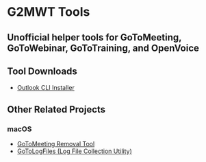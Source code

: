 # G2MWT Tools
## Unofficial helper tools for GoToMeeting, GoToWebinar, GoToTraining, and OpenVoice

## Tool Downloads
* [Outlook CLI Installer](https://github.com/robotmachine/G2MWT-Tools/releases/download/latest/outlook_cli_install.zip)

## Other Related Projects
### macOS
* [GoToMeeting Removal Tool](https://github.com/robotmachine/GoToMeeting-Removal-Tool)
* [GoToLogFiles (Log File Collection Utility)](https://github.com/robotmachine/GoToLogFiles)
